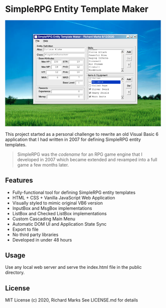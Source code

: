 # SimpleRPG Entity Template Maker

![Software Screenshot](docs/screenshot.png)

This project started as a personal challenge to rewrite an old Visual Basic 6 application that I had written in 2007 for defining SimpleRPG entity templates.

> SimpleRPG was the _codename_ for an RPG game engine that I developed in 2007 which became extended and revamped into a full game a few months later.

## Features
+ Fully-functional tool for defining SimpleRPG entity templates
+ HTML + CSS + Vanilla JavaScript Web Application
+ Visually styled to mimic original VB6 version
+ InputBox and MsgBox implementations
+ ListBox and Checked ListBox implementations
+ Custom Cascading Main Menu
+ Automatic DOM UI and Application State Sync
+ Export to file
+ No third party libraries
+ Developed in under 48 hours

## Usage

Use any local web server and serve the index.html file in the public directory.

## License
MIT License (c) 2020, Richard Marks
See LICENSE.md for details
